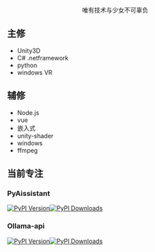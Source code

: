 <p align=center>唯有技术与少女不可辜负</p>

## 主修

- Unity3D
- C# .netframework
- python
- windows VR

## 辅修

- Node.js
- vue
- 嵌入式
- unity-shader
- windows
- ffmpeg

## 当前专注

### PyAissistant
[![PyPI Version](https://img.shields.io/pypi/v/pyaissistant.svg)](https://pypi.org/project/pyaissistant/)[![PyPI Downloads](https://img.shields.io/pypi/dm/pyaissistant.svg)](https://pypi.org/project/pyaissistant/)
### Ollama-api 
[![PyPI Version](https://img.shields.io/pypi/v/ollama-api.svg)](https://pypi.org/project/ollama-api/)[![PyPI Downloads](https://img.shields.io/pypi/dm/ollama-api.svg)](https://pypi.org/project/ollama-api/)


